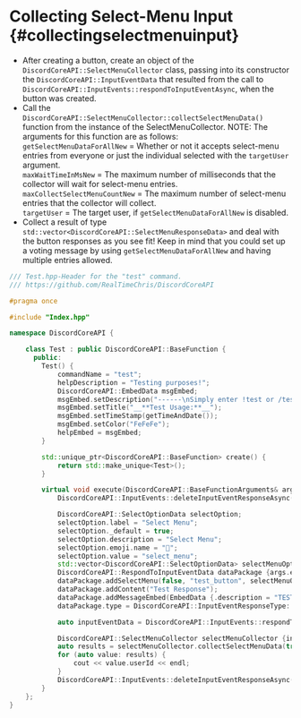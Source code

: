 Collecting Select-Menu Input {#collectingselectmenuinput}
============
- After creating a button, create an object of the `DiscordCoreAPI::SelectMenuCollector` class, passing into its constructor the `DiscordCoreAPI::InputEventData` that resulted from the call to `DiscordCoreAPI::InputEvents::respondToInputEventAsync`, when the button was created.
- Call the `DiscordCoreAPI::SelectMenuCollector::collectSelectMenuData()` function from the instance of the SelectMenuCollector. NOTE: The arguments for this function are as follows:  
`getSelectMenuDataForAllNew` = Whether or not it accepts select-menu entries from everyone or just the individual selected with the `targetUser` argument.   
`maxWaitTimeInMsNew` = The maximum number of milliseconds that the collector will wait for select-menu entries.   
`maxCollectSelectMenuCountNew` = The maximum number of select-menu entries that the collector will collect.   
`targetUser` = The target user, if `getSelectMenuDataForAllNew` is disabled.
- Collect a result of type `std::vector<DiscordCoreAPI::SelectMenuResponseData>` and deal with the button responses as you see fit! Keep in mind that you could set up a voting message by using `getSelectMenuDataForAllNew` and having multiple entries allowed.
```cpp
/// Test.hpp-Header for the "test" command.
/// https://github.com/RealTimeChris/DiscordCoreAPI

#pragma once

#include "Index.hpp"

namespace DiscordCoreAPI {

	class Test : public DiscordCoreAPI::BaseFunction {
	  public:
		Test() {
			commandName = "test";
			helpDescription = "Testing purposes!";
			DiscordCoreAPI::EmbedData msgEmbed;
			msgEmbed.setDescription("------\nSimply enter !test or /test!\n------");
			msgEmbed.setTitle("__**Test Usage:**__");
			msgEmbed.setTimeStamp(getTimeAndDate());
			msgEmbed.setColor("FeFeFe");
			helpEmbed = msgEmbed;
		}

		std::unique_ptr<DiscordCoreAPI::BaseFunction> create() {
			return std::make_unique<Test>();
		}

		virtual void execute(DiscordCoreAPI::BaseFunctionArguments& args) {
			DiscordCoreAPI::InputEvents::deleteInputEventResponseAsync(args.eventData).get();

			DiscordCoreAPI::SelectOptionData selectOption;
			selectOption.label = "Select Menu";
			selectOption._default = true;
			selectOption.description = "Select Menu";
			selectOption.emoji.name = "🏁";
			selectOption.value = "select_menu";
			std::vector<DiscordCoreAPI::SelectOptionData> selectMenuOptions {selectOption};
			DiscordCoreAPI::RespondToInputEventData dataPackage {args.eventData};
			dataPackage.addSelectMenu(false, "test_button", selectMenuOptions, "Select-Menu", 1, 1);
			dataPackage.addContent("Test Response");
			dataPackage.addMessageEmbed(EmbedData {.description = "TESTING!", .title = "Test Title"});
			dataPackage.type = DiscordCoreAPI::InputEventResponseType::Interaction_Response;

			auto inputEventData = DiscordCoreAPI::InputEvents::respondToInputEventAsync(dataPackage);

			DiscordCoreAPI::SelectMenuCollector selectMenuCollector {inputEventData};
			auto results = selectMenuCollector.collectSelectMenuData(true, 120000, 3, getBotUser().id).get();
			for (auto value: results) {
				cout << value.userId << endl;
			}
			DiscordCoreAPI::InputEvents::deleteInputEventResponseAsync(inputEventData).get();
		}
	};
}
```

